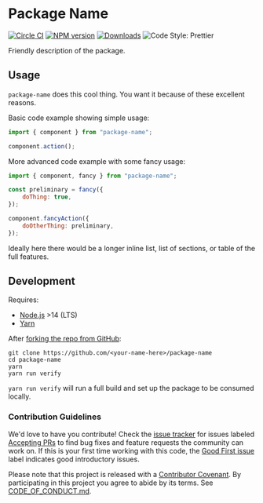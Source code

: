 # Package Name

[![Circle CI](https://circleci.com/gh/Codecademy/package-name.svg?style=svg)](https://circleci.com/gh/Codecademy/package-name)
[![NPM version](https://img.shields.io/npm/v/package-name.svg)](https://npmjs.org/package/package-name)
[![Downloads](http://img.shields.io/npm/dm/package-name.svg)](https://npmjs.org/package/package-name)
![Code Style: Prettier](https://img.shields.io/badge/code_style-prettier-14cc21.svg)

Friendly description of the package.

## Usage

`package-name` does this cool thing.
You want it because of these excellent reasons.

Basic code example showing simple usage:

```js
import { component } from "package-name";

component.action();
```

More advanced code example with some fancy usage:

```js
import { component, fancy } from "package-name";

const preliminary = fancy({
    doThing: true,
});

component.fancyAction({
    doOtherThing: preliminary,
});
```

Ideally here there would be a longer inline list, list of sections, or table of the full features.

## Development

Requires:

* [Node.js](https://nodejs.org) >14 (LTS)
* [Yarn](https://yarnpkg.com/en)

After [forking the repo from GitHub](https://help.github.com/articles/fork-a-repo):

```
git clone https://github.com/<your-name-here>/package-name
cd package-name
yarn
yarn run verify
```

`yarn run verify` will run a full build and set up the package to be consumed locally.

### Contribution Guidelines

We'd love to have you contribute!
Check the [issue tracker](https://github.com/Codecademy/package-name/issues) for issues labeled [Accepting PRs](https://github.com/Codecademy/package-name/issues?utf8=%E2%9C%93&q=is%3Aissue+is%3Aopen+label%3A%22Accepting+PRs%22) to find bug fixes and feature requests the community can work on.
If this is your first time working with this code, the [Good First issue](https://github.com/Codecademy/guidelines/issues?utf8=%E2%9C%93&q=is%3Aissue+is%3Aopen+label%3A%22Good+First+Issue%22+) label indicates good introductory issues.

Please note that this project is released with a [Contributor Covenant](https://www.contributor-covenant.org).
By participating in this project you agree to abide by its terms.
See [CODE_OF_CONDUCT.md](./CODE_OF_CONDUCT.md).
